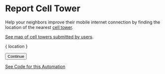# Report Cell Tower

Help your neighbors improve their mobile internet connection by finding the location of the nearest [cell tower](https://en.wikipedia.org/wiki/Cell_site).

[See map of cell towers submitted by users](https://crosscompute.net/a/map-cell-towers).

{ location }

<button class="_continue" type="button">Continue</button>

[See Code for this Automation](https://github.com/crosscompute/crosscompute-examples/tree/master/forms/gather-cell-towers/forms/report-cell-tower)
